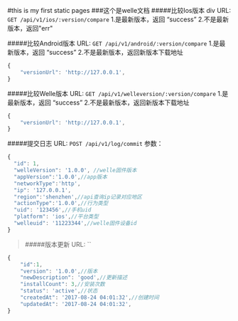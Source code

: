 #this is my first static pages
###这个是welle文档
#####比较Ios版本
div URL: `GET /api/v1/ios/:version/compare`
1.是最新版本，返回 “success”
2.不是最新版本，返回"err"
>
#####比较Android版本
URL: `GET /api/v1/android/:version/compare`
1.是最新版本，返回 “success”
2.不是最新版本，返回新版本下载地址
```javascript
{
	"versionUrl": 'http://127.0.0.1',
}
```
>
#####比较Welle版本
URL: `GET /api/v1/welleversion/:version/compare`
1.是最新版本，返回 “success”
2.不是最新版本，返回新版本下载地址
```javascript
{
	"versionUrl": 'http://127.0.0.1',
}
```
>
#####提交日志
URL: `POST /api/v1/log/commit`
参数：
```javascript
{
  "id": 1,
  "welleVersion": '1.0.0', //welle固件版本
  "appVersion":'1.0.0',//app版本
  "networkType":'http',
  "ip": '127.0.0.1',
  "region":'shenzhen',//api查询ip记录对应地区
  "actionType":'1.0.0',//行为类型
  "uid": '123456',//手机uid
  "platform": 'ios',//平台类型
  "welleuid": '11223344',//welle固件设备id
}
```
>
>#####版本更新
URL: ``
```javascript
{
	"id":1,
	"version": '1.0.0',//版本
	"newDescription": 'good',//更新描述
	"installCount": 3,//安装次数
	"status": 'active',//状态
	"createdAt": '2017-08-24 04:01:32',//创建时间
	"updatedAt": '2017-08-24 04:01:32',
}
```
